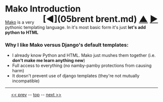 Mako Introduction <span style="float:right;">[&#x25C0;](05brent brent.md) [&#x25B2;](../README.md) [&#x25BA;](07.md)</span>
=========

[Mako](http://www.makotemplates.org/) is a very pythonic templating language. In it's most basic form it's just **let's add python to HTML**

### Why I like Mako versus Django's default templates:

* I already know Python and HTML. Mako just mushes them together (i.e. __don't make me learn anything new__)
* Full access to everything (no namby-pamby protections from causing harm)
* It doesn't prevent use of django templates (they're not mutually incompatible)

------

&nbsp;&nbsp;&nbsp;&nbsp; [&lt;&lt; prev](05.md) -- [top](../README.md) -- [next &gt;&gt;](07.md)